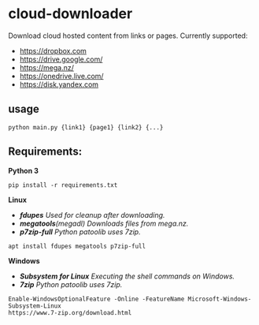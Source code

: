 # cloud-downloader
Download cloud hosted content from links or pages. Currently supported:
* https://dropbox.com
* https://drive.google.com/
* https://mega.nz/
* https://onedrive.live.com/
* https://disk.yandex.com

## usage
```
python main.py {link1} {page1} {link2} {...}
```

## Requirements:
**Python 3** 
```
pip install -r requirements.txt
```
**Linux** 
* _**fdupes** Used for cleanup after downloading._
* _**megatools**(megadl) Downloads files from mega.nz._
* _**p7zip-full** Python patoolib uses 7zip._
```
apt install fdupes megatools p7zip-full
```
**Windows**
* _**Subsystem for Linux** Executing the shell commands on Windows._
* _**7zip** Python patoolib uses 7zip._
```
Enable-WindowsOptionalFeature -Online -FeatureName Microsoft-Windows-Subsystem-Linux
https://www.7-zip.org/download.html
```
